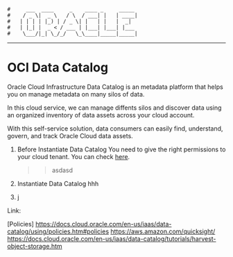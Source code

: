    #     ___  ____     _    ____ _     _____
    #    / _ \|  _ \   / \  / ___| |   | ____|
    #   | | | | |_) | / _ \| |   | |   |  _|
    #   | |_| |  _ < / ___ | |___| |___| |___
    #    \___/|_| \_/_/   \_\____|_____|_____|
***

# OCI Data Catalog

Oracle Cloud Infrastructure Data Catalog is an metadata platform that helps you on manage metadata on many silos of data.

In this cloud service, we can manage diffents silos and discover data using an organized inventory of data assets across your cloud account.

With this self-service solution, data consumers can easily find, understand, govern, and track Oracle Cloud data assets.

1. Before Instantiate Data Catalog
   You need to give the right permissions to your cloud tenant. You can check [here](https://docs.cloud.oracle.com/en-us/iaas/data-catalog/using/policies.htm#policies "Oracle Official Documentation").
   
   >>asdasd

2. Instantiate Data Catalog
   hhh
3. j

Link:

[Policies] https://docs.cloud.oracle.com/en-us/iaas/data-catalog/using/policies.htm#policies
https://aws.amazon.com/quicksight/
https://docs.cloud.oracle.com/en-us/iaas/data-catalog/tutorials/harvest-object-storage.htm
